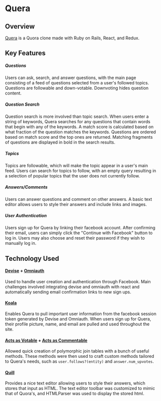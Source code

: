# Quera


## Overview
[Quera](https://quera-fullstack-project.herokuapp.com/) is a Quora clone made with Ruby on Rails, React, and Redux.

## Key Features

##### Questions

  Users can ask, search, and answer questions, with the main page consisting of a feed of questions selected from a user's followed topics. Questions are followable and down-votable.  Downvoting hides question content.

##### Question Search

   Question search is more involved than topic search. When users enter a string of keywords, Quera searches for any questions that contain words that begin with any of the keywords. A match score is calculated based on what fraction of the question matches the keywords. Questions are ordered based on match score and the top ones are returned. Matching fragments of questions are displayed in bold in the search results.

##### Topics

  Topics are followable, which will make the topic appear in a user's main feed. Users can search for topics to follow, with an empty query resulting in a selection of popular topics that the user does not currently follow.

##### Answers/Comments

  Users can answer questions and comment on other answers. A basic text editor allows users to style their answers and include links and images.

##### User Authentication

  Users sign up for Quera by linking their facebook account. After confirming their email, users can simply click the "Continue with Facebook" button to log in. Users may also choose and reset their password if they wish to manually log in.


## Technology Used

  #### [Devise](https://github.com/plataformatec/devise) + [Omniauth](https://github.com/omniauth/omniauth)

  Used to handle user creation and authentication through Facebook. Main challenges involved integrating devise and omniauth with react and automatically sending email confirmation links to new sign ups.

  #### [Koala](https://github.com/arsduo/koala)

  Enables Quera to pull important user information from the facebook session token generated by Devise and Omniauth. When users sign up for Quera, their profile picture, name, and email are pulled and used throughout the site.

  #### [Acts as Votable](https://github.com/ryanto/acts_as_votable) + [Acts as Commentable](https://github.com/elight/acts_as_commentable_with_threading)
  Allowed quick creation of polymorphic join tables with a bunch of useful methods. These methods were then used to craft custom methods tailored to Quera's needs, such as `user.follows?(entity)` and `answer.num_upvotes`.

  #### [Quill](https://github.com/zenoamaro/react-quill)
  Provides a nice text editor allowing users to style their answers, which stores that input as HTML. The text editor toolbar was customized to mimic that of Quora's, and HTMLParser was used to display the stored html.
